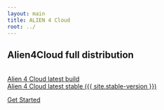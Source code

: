 ```yaml
---
layout: main
title: ALIEN 4 Cloud
root: ../
---
```


<div class="container">
  <div class="row">


  <div class="col-md-12">
    <h2>Alien4Cloud full distribution</h2>
    <br />
    <!--br />
    <a href="https://www.portaildulibre.fr/nexus/repository/opensource-releases/alien4cloud/alien4cloud-premium-dist/{{ site.last-version }}/alien4cloud-premium-dist-{{ site.last-version }}-dist.tar.gz" ><i class="fa fa-download"></i> Alien 4 Cloud latest sprint milestone ({{ site.last-version }})</a>
    <br /-->
    <a href="https://www.portaildulibre.fr/nexus/#browse/search=keyword%3Dalien4cloud:opensource-snapshots%3Aalien4cloud%3Aalien4cloud-premium-dist%3A{{ site.last-snapshot }}" target="_blank"><i class="fa fa-download"></i> Alien 4 Cloud latest build</a>
    <br />
    <a href="https://www.portaildulibre.fr/nexus/repository/opensource-releases/alien4cloud/alien4cloud-premium-dist/{{ site.stable-version }}/alien4cloud-premium-dist-{{ site.stable-version }}-dist.tar.gz"><i class="fa fa-download"></i> Alien 4 Cloud latest stable ({{ site.stable-version }})</a>
    <br />
  </div>

  <!--
    <div class="col-md-6">
      <h2>Community edition</h2>
      <br />
      <a href="http://fastconnect.org/maven/service/local/artifact/maven/redirect?r=opensource&g=alien4cloud&a=alien4cloud-dist&v={{ site.stable-version }}&p=tar.gz&c=dist" class="btn btn-success btn-lg">Alien 4 Cloud {{ site.stable-version }}</a>
      <br />
      <br />
      <a href="http://fastconnect.org/maven/service/local/artifact/maven/redirect?r=opensource&g=alien4cloud&a=alien4cloud-dist&v={{ site.last-version }}&p=tar.gz&c=dist" ><i class="fa fa-download"></i> Alien 4 Cloud latest sprint milestone</a>
      <br />
      <a href="http://fastconnect.org/maven/service/local/artifact/maven/redirect?r=opensource-snapshot&g=alien4cloud&a=alien4cloud-dist&v={{ site.last-snapshot }}&p=tar.gz&c=dist" ><i class="fa fa-download"></i> Alien 4 Cloud latest build</a>
      <br />
      <h4>Old stable versions</h4>
      <ul>
      {% for oldstable in site.old-stables %}
        <li><a href="http://fastconnect.org/maven/service/local/artifact/maven/redirect?r=opensource&g=alien4cloud&a=alien4cloud-dist&v={{ oldstable }}&p=tar.gz&c=dist">{{ oldstable }}</a></li>
      {% endfor %}
      </ul>
    </div>

    <div class="col-md-6">
      <h2>Premium edition</h2>
      <br />
      <a href="https://fastconnect.org/maven/service/local/repositories/fastconnect/content/alien4cloud/alien4cloud-premium-dist/{{ site.premium-stable-version }}/alien4cloud-premium-dist-{{ site.premium-stable-version }}-dist.tar.gz" class="btn btn-success btn-lg">Alien 4 Cloud Premium {{ site.premium-stable-version }}</a>
      <br />
      <br />
      <a href="http://fastconnect.org/maven/service/local/artifact/maven/redirect?r=fastconnect&g=alien4cloud&a=alien4cloud-premium-dist&v={{ site.last-version }}&p=tar.gz&c=dist"><i class="fa fa-download"></i> Alien 4 Cloud Premium latest sprint milestone</a>
      <br />
      <a href="http://fastconnect.org/maven/service/local/artifact/maven/redirect?r=fastconnect-snapshot&g=alien4cloud&a=alien4cloud-premium-dist&v={{ site.last-snapshot }}&p=tar.gz&c=dist" ><i class="fa fa-download"></i> Alien 4 Cloud Premium latest build</a>

      <br />
      <h4>Old stable versions</h4>
      <ul>
      {% for oldstable in site.old-stables %}
        <li><a href="https://fastconnect.org/maven/service/local/repositories/fastconnect/content/alien4cloud/alien4cloud-premium-dist/{{ oldstable }}/alien4cloud-premium-dist-{{ oldstable }}-dist.tar.gz">{{ oldstable }}</a></li>
      {% endfor %}
      </ul>

      <br />
      <br />
      <p>
        Need and account for Premium Download ?<br />
        <a href="mailto:sebastien.bergougnoux@atos.net" class="btn btn-primary btn-lg">Contact us </a>
      </p>
    </div>
 -->


  </div>
</div>

<div class="container">
  <div class="row">
    <div class="col-md-12 text-center download-header">
      <p class="home-buttons">
        <a href="../#/documentation/3.4.0/getting_started/new_getting_started.html" class="btn btn-primary btn-lg">Get Started</a>
      </p>
    </div>
  </div>
</div>
